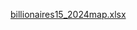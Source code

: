 [billionaires15_2024map.xlsx](https://github.com/user-attachments/files/19321201/billionaires15_2024map.xlsx)


